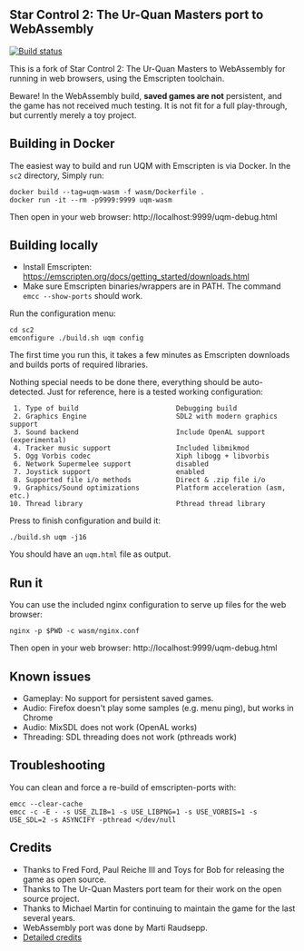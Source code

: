 Star Control 2: The Ur-Quan Masters port to WebAssembly
-------------------------------------------------------

[![Build status](https://github.com/intgr/uqm-wasm/actions/workflows/build.yml/badge.svg?branch=main)](https://github.com/intgr/uqm-wasm/actions?query=workflow:Build)

This is a fork of Star Control 2: The Ur-Quan Masters to WebAssembly
for running in web browsers, using the Emscripten toolchain.

Beware! In the WebAssembly build, **saved games are not** persistent, and the
game has not received much testing. It is not fit for a full play-through, but
currently merely a toy project.

Building in Docker
------------------
The easiest way to build and run UQM with Emscripten is via Docker.
In the `sc2` directory, Simply run:

    docker build --tag=uqm-wasm -f wasm/Dockerfile .
    docker run -it --rm -p9999:9999 uqm-wasm

Then open in your web browser: http://localhost:9999/uqm-debug.html

Building locally
----------------
* Install Emscripten: https://emscripten.org/docs/getting_started/downloads.html
* Make sure Emscripten binaries/wrappers are in PATH.
  The command `emcc --show-ports` should work.

Run the configuration menu:

    cd sc2
    emconfigure ./build.sh uqm config

The first time you run this, it takes a few minutes as Emscripten downloads
and builds ports of required libraries.

Nothing special needs to be done there, everything should be auto-detected.
Just for reference, here is a tested working configuration:

     1. Type of build                        Debugging build
     2. Graphics Engine                      SDL2 with modern graphics support
     3. Sound backend                        Include OpenAL support (experimental)
     4. Tracker music support                Included libmikmod
     5. Ogg Vorbis codec                     Xiph libogg + libvorbis
     6. Network Supermelee support           disabled
     7. Joystick support                     enabled
     8. Supported file i/o methods           Direct & .zip file i/o
     9. Graphics/Sound optimizations         Platform acceleration (asm, etc.)
    10. Thread library                       Pthread thread library

Press <ENTER> to finish configuration and build it:

    ./build.sh uqm -j16

You should have an `uqm.html` file as output.

Run it
------
You can use the included nginx configuration to serve up files for the web browser:

    nginx -p $PWD -c wasm/nginx.conf

Then open in your web browser: http://localhost:9999/uqm-debug.html

Known issues
------------
* Gameplay: No support for persistent saved games.
* Audio: Firefox doesn't play some samples (e.g. menu ping), but works in Chrome
* Audio: MixSDL does not work (OpenAL works)
* Threading: SDL threading does not work (pthreads work)

Troubleshooting
---------------
You can clean and force a re-build of emscripten-ports with:

    emcc --clear-cache
    emcc -c -E - -s USE_ZLIB=1 -s USE_LIBPNG=1 -s USE_VORBIS=1 -s USE_SDL=2 -s ASYNCIFY -pthread </dev/null

Credits
-------

* Thanks to Fred Ford, Paul Reiche III and Toys for Bob for releasing the game as open source.
* Thanks to The Ur-Quan Masters port team for their work on the open source project.
* Thanks to Michael Martin for continuing to maintain the game for the last several years.
* WebAssembly port was done by Marti Raudsepp.
* [Detailed credits](./sc2/AUTHORS)
